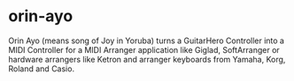 # orin-ayo
Orin Ayo (means song of Joy in Yoruba) turns a GuitarHero Controller into a MIDI Controller for a MIDI Arranger application like Giglad, SoftArranger or hardware arrangers like Ketron and arranger keyboards from Yamaha, Korg, Roland and Casio.
